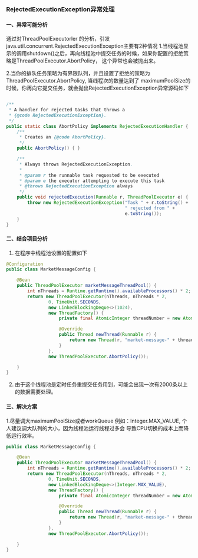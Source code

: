 ### RejectedExecutionException异常处理

#### 一、异常可能分析
通过对ThreadPoolExecutorler 的分析，引发java.util.concurrent.RejectedExecutionException主要有2种情况
1.当线程池显示的调用shutdown()之后，再向线程池中提交任务的时候，如果你配置的拒绝策略是ThreadPoolExecutor.AbortPolicy，
这个异常也会被抛出来。

2.当你的排队任务策略为有界限队列，并且设置了拒绝的策略为ThreadPoolExecutor.AbortPolicy, 当线程次的数量达到了
maximumPoolSize的时候，你再向它提交任务，就会抛出RejectedExecutionException异常源码如下
```java

/**
 * A handler for rejected tasks that throws a
 * {@code RejectedExecutionException}.
 */
public static class AbortPolicy implements RejectedExecutionHandler {
    /**
     * Creates an {@code AbortPolicy}.
     */
    public AbortPolicy() { }

    /**
     * Always throws RejectedExecutionException.
     *
     * @param r the runnable task requested to be executed
     * @param e the executor attempting to execute this task
     * @throws RejectedExecutionException always
     */
    public void rejectedExecution(Runnable r, ThreadPoolExecutor e) {
        throw new RejectedExecutionException("Task " + r.toString() +
                                             " rejected from " +
                                             e.toString());
    }
}
```


#### 二、结合项目分析

1. 在程序中线程池设置的配置如下
```java
@Configuration
public class MarketMessageConfig {

    @Bean
    public ThreadPoolExecutor marketMessageThreadPool() {
        int nThreads = Runtime.getRuntime().availableProcessors() * 2;
        return new ThreadPoolExecutor(nThreads, nThreads * 2,
                0, TimeUnit.SECONDS,
                new LinkedBlockingDeque<>(1024),
                new ThreadFactory() {
                    private final AtomicInteger threadNumber = new AtomicInteger(1);

                    @Override
                    public Thread newThread(Runnable r) {
                        return new Thread(r, "market-message-" + threadNumber.getAndIncrement());
                    }
                },
                new ThreadPoolExecutor.AbortPolicy());

    }
}
```
2. 由于这个线程池是定时任务重提交任务用到，可能会出现一次有2000条以上的数据需要处理。

#### 三、解决方案
1.尽量调大maximumPoolSize或者workQueue 例如：Integer.MAX_VALUE, 个人建议调大队列的大小，因为线程池运行线程过多会
导致CPU切换的成本上而降低运行效率。

```java
public class MarketMessageConfig {

    @Bean
    public ThreadPoolExecutor marketMessageThreadPool() {
        int nThreads = Runtime.getRuntime().availableProcessors() * 2;
        return new ThreadPoolExecutor(nThreads, nThreads * 2,
                0, TimeUnit.SECONDS,
                new LinkedBlockingDeque<>(Integer.MAX_VALUE),
                new ThreadFactory() {
                    private final AtomicInteger threadNumber = new AtomicInteger(1);

                    @Override
                    public Thread newThread(Runnable r) {
                        return new Thread(r, "market-message-" + threadNumber.getAndIncrement());
                    }
                },
                new ThreadPoolExecutor.AbortPolicy());

    }
}
```